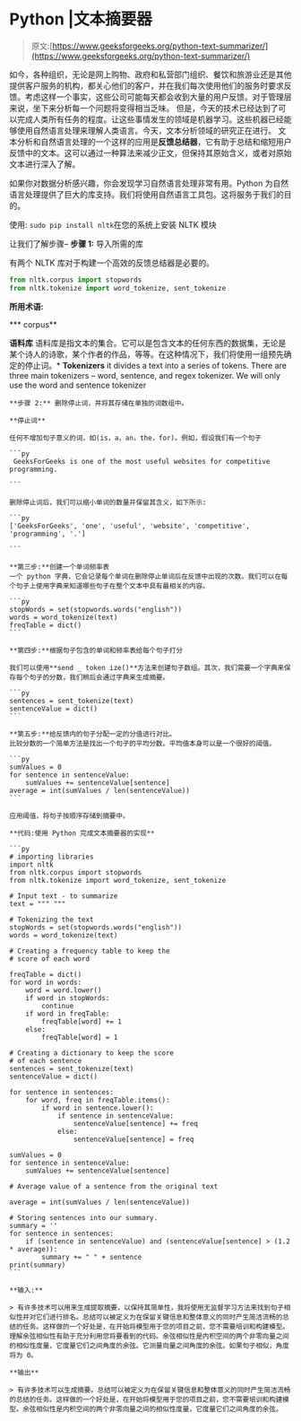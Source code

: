 # Python |文本摘要器

> 原文:[https://www.geeksforgeeks.org/python-text-summarizer/](https://www.geeksforgeeks.org/python-text-summarizer/)

如今，各种组织，无论是网上购物、政府和私营部门组织、餐饮和旅游业还是其他提供客户服务的机构，都关心他们的客户，并在我们每次使用他们的服务时要求反馈。考虑这样一个事实，这些公司可能每天都会收到大量的用户反馈。对于管理层来说，坐下来分析每一个问题将变得相当乏味。
但是，今天的技术已经达到了可以完成人类所有任务的程度。让这些事情发生的领域是机器学习。这些机器已经能够使用自然语言处理来理解人类语言。今天，文本分析领域的研究正在进行。
文本分析和自然语言处理的一个这样的应用是**反馈总结器**，它有助于总结和缩短用户反馈中的文本。这可以通过一种算法来减少正文，但保持其原始含义，或者对原始文本进行深入了解。

如果你对数据分析感兴趣，你会发现学习自然语言处理非常有用。Python 为自然语言处理提供了巨大的库支持。我们将使用自然语言工具包。这将服务于我们的目的。

使用:
`sudo pip install nltk`在您的系统上安装 NLTK 模块

让我们了解步骤–
**步骤 1:** 导入所需的库

有两个 NLTK 库对于构建一个高效的反馈总结器是必要的。

```py
from nltk.corpus import stopwords
from nltk.tokenize import word_tokenize, sent_tokenize
```

**所用术语:**

***   corpus**

**语料库**
语料库是指文本的集合。它可以是包含文本的任何东西的数据集，无论是某个诗人的诗歌，某个作者的作品，等等。在这种情况下，我们将使用一组预先确定的停止词。*   **Tokenizers**
    it divides a text into a series of tokens. There are three main tokenizers – word, sentence, and regex tokenizer. We will only use the word and sentence tokenizer

    **步骤 2:** 删除停止词，并将其存储在单独的词数组中。

    **停止词**

    任何不增加句子意义的词，如(is，a，an，the，for)。例如，假设我们有一个句子

    ```py
     GeeksForGeeks is one of the most useful websites for competitive programming.

    ```

    删除停止词后，我们可以缩小单词的数量并保留其含义，如下所示:

    ```py
    ['GeeksForGeeks', 'one', 'useful', 'website', 'competitive', 'programming', '.']

    ```

    **第三步:**创建一个单词频率表
    一个 python 字典，它会记录每个单词在删除停止单词后在反馈中出现的次数。我们可以在每个句子上使用字典来知道哪些句子在整个文本中具有最相关的内容。

    ```py
    stopWords = set(stopwords.words("english"))
    words = word_tokenize(text)
    freqTable = dict()
    ```

    **第四步:**根据句子包含的单词和频率表给每个句子打分

    我们可以使用**send _ token ize()**方法来创建句子数组。其次，我们需要一个字典来保存每个句子的分数，我们稍后会通过字典来生成摘要。

    ```py
    sentences = sent_tokenize(text)
    sentenceValue = dict()
    ```

    **第五步:**给反馈内的句子分配一定的分值进行对比。
    比较分数的一个简单方法是找出一个句子的平均分数。平均值本身可以是一个很好的阈值。

    ```py
    sumValues = 0
    for sentence in sentenceValue:
        sumValues += sentenceValue[sentence]
    average = int(sumValues / len(sentenceValue))
    ```

    应用阈值，将句子按顺序存储到摘要中。

    **代码:使用 Python 完成文本摘要器的实现**

    ```py
    # importing libraries
    import nltk
    from nltk.corpus import stopwords
    from nltk.tokenize import word_tokenize, sent_tokenize

    # Input text - to summarize 
    text = """ """

    # Tokenizing the text
    stopWords = set(stopwords.words("english"))
    words = word_tokenize(text)

    # Creating a frequency table to keep the 
    # score of each word

    freqTable = dict()
    for word in words:
        word = word.lower()
        if word in stopWords:
            continue
        if word in freqTable:
            freqTable[word] += 1
        else:
            freqTable[word] = 1

    # Creating a dictionary to keep the score
    # of each sentence
    sentences = sent_tokenize(text)
    sentenceValue = dict()

    for sentence in sentences:
        for word, freq in freqTable.items():
            if word in sentence.lower():
                if sentence in sentenceValue:
                    sentenceValue[sentence] += freq
                else:
                    sentenceValue[sentence] = freq

    sumValues = 0
    for sentence in sentenceValue:
        sumValues += sentenceValue[sentence]

    # Average value of a sentence from the original text

    average = int(sumValues / len(sentenceValue))

    # Storing sentences into our summary.
    summary = ''
    for sentence in sentences:
        if (sentence in sentenceValue) and (sentenceValue[sentence] > (1.2 * average)):
            summary += " " + sentence
    print(summary)
    ```

    **输入:**

    > 有许多技术可以用来生成提取摘要，以保持其简单性，我将使用无监督学习方法来找到句子相似性并对它们进行排名。总结可以被定义为在保留关键信息和整体意义的同时产生简洁流畅的总结的任务。这样做的一个好处是，在开始将模型用于您的项目之前，您不需要培训和构建模型。理解余弦相似性有助于充分利用您将要看到的代码。余弦相似性是内积空间的两个非零向量之间的相似性度量，它度量它们之间角度的余弦。它测量向量之间角度的余弦。如果句子相似，角度将为 0。

    **输出**

    > 有许多技术可以生成摘要。总结可以被定义为在保留关键信息和整体意义的同时产生简洁流畅的总结的任务。这样做的一个好处是，在开始将模型用于您的项目之前，您不需要培训和构建模型。余弦相似性是内积空间的两个非零向量之间的相似性度量，它度量它们之间角度的余弦。